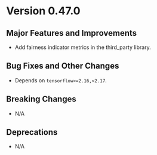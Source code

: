# Version 0.47.0

## Major Features and Improvements

 * Add fairness indicator metrics in the third_party library.

## Bug Fixes and Other Changes

*   Depends on `tensorflow>=2.16,<2.17`.

## Breaking Changes

*   N/A

## Deprecations

*   N/A

